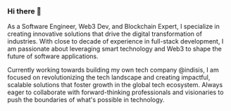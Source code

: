 ### Hi there 👋
As a Software Engineer, Web3 Dev, and Blockchain Expert, I specialize in creating innovative solutions that drive the digital transformation of industries. With close to decade of experience in full-stack development, I am passionate about leveraging smart technology and Web3 to shape the future of software applications.

Currently working towards building my own tech company @indisis, I am focused on revolutionizing the tech landscape and creating impactful, scalable solutions that foster growth in the global tech ecosystem. Always eager to collaborate with forward-thinking professionals and visionaries to push the boundaries of what's possible in technology.

<!--
**waleakaje/waleakaje** is a ✨ _special_ ✨ repository because its `README.md` (this file) appears on your GitHub profile.

Here are some ideas to get you started:

- 🔭 I’m currently working on ...
- 🌱 I’m currently learning ...
- 👯 I’m looking to collaborate on ...
- 🤔 I’m looking for help with ...
- 💬 Ask me about ...
- 📫 How to reach me: ...
- 😄 Pronouns: ...
- ⚡ Fun fact: ...
-->
